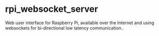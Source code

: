 # rpi_websocket_server
Web user interface for Raspberry Pi, available over the Internet and using websockets for bi-directional low latency communication..
